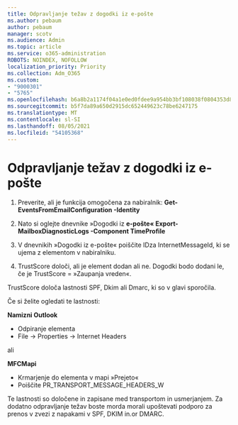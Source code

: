 ```yaml
---
title: Odpravljanje težav z dogodki iz e-pošte
ms.author: pebaum
author: pebaum
manager: scotv
ms.audience: Admin
ms.topic: article
ms.service: o365-administration
ROBOTS: NOINDEX, NOFOLLOW
localization_priority: Priority
ms.collection: Adm_O365
ms.custom:
- "9000301"
- "5765"
ms.openlocfilehash: b6a8b2a1174f04a1e0ed0fdee9a954bb3bf108038f0804353d84755e490f5f47
ms.sourcegitcommit: b5f7da89a650d2915dc652449623c78be6247175
ms.translationtype: MT
ms.contentlocale: sl-SI
ms.lasthandoff: 08/05/2021
ms.locfileid: "54105368"
---
```

# <a name="troubleshooting-events-from-email"></a>Odpravljanje težav z dogodki iz e-pošte

1. Preverite, ali je funkcija omogočena za nabiralnik: **Get-EventsFromEmailConfiguration -Identity <mailbox>**

2. Nato si oglejte dnevnike »Dogodki iz **e-pošte« Export-MailboxDiagnosticLogs <mailbox> -Component TimeProfile**

3. V dnevnikih »Dogodki iz e-pošte« poiščite IDza InternetMessageId, ki se ujema z elementom v nabiralniku.  

4. TrustScore določi, ali je element dodan ali ne. Dogodki bodo dodani le, če je TrustScore = »Zaupanja vreden«.

TrustScore določa lastnosti SPF, Dkim ali Dmarc, ki so v glavi sporočila.

Če si želite ogledati te lastnosti:

**Namizni Outlook**

- Odpiranje elementa
- File -> Properties -> Internet Headers

ali

**MFCMapi**

- Krmarjenje do elementa v mapi »Prejeto«
- Poiščite PR_TRANSPORT_MESSAGE_HEADERS_W

Te lastnosti so določene in zapisane med transportom in usmerjanjem. Za dodatno odpravljanje težav boste morda morali upoštevati podporo za prenos v zvezi z napakami v SPF, DKIM in.or DMARC.